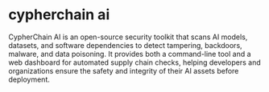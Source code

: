 # cypherchain ai
CypherChain AI is an open-source security toolkit that scans AI models, datasets, and software dependencies to detect tampering, backdoors, malware, and data poisoning. It provides both a command-line tool and a web dashboard for automated supply chain checks, helping developers and organizations ensure the safety and integrity of their AI assets before deployment.
